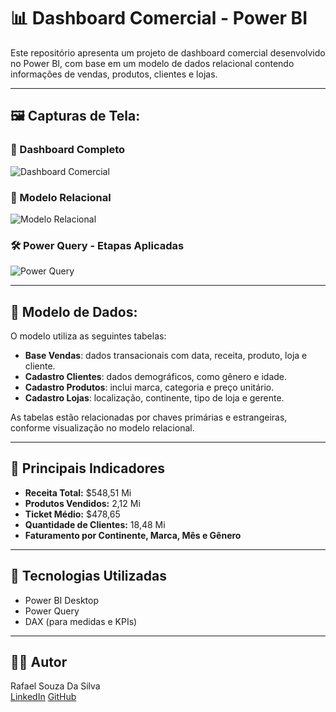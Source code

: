 # 📊 Dashboard Comercial - Power BI

Este repositório apresenta um projeto de dashboard comercial desenvolvido no Power BI, com base em um modelo de dados relacional contendo informações de vendas, produtos, clientes e lojas.

---

## 🖼️ Capturas de Tela:

### 🔷 Dashboard Completo
![Dashboard Comercial](https://github.com/user-attachments/assets/eb26f0a6-4e5d-499a-8a83-c38636aef498)

### 🔗 Modelo Relacional
![Modelo Relacional](https://github.com/user-attachments/assets/2c05353c-29e5-4d34-afa0-ec767203cbb9)

### 🛠️ Power Query - Etapas Aplicadas
![Power Query](https://github.com/user-attachments/assets/f9814f0d-9787-4605-91df-7f5f86a1f7e9)

---

## 🧱 Modelo de Dados:

O modelo utiliza as seguintes tabelas:

- **Base Vendas**: dados transacionais com data, receita, produto, loja e cliente.
- **Cadastro Clientes**: dados demográficos, como gênero e idade.
- **Cadastro Produtos**: inclui marca, categoria e preço unitário.
- **Cadastro Lojas**: localização, continente, tipo de loja e gerente.

As tabelas estão relacionadas por chaves primárias e estrangeiras, conforme visualização no modelo relacional.

---

## 📌 Principais Indicadores

- **Receita Total:** $548,51 Mi  
- **Produtos Vendidos:** 2,12 Mi  
- **Ticket Médio:** $478,65  
- **Quantidade de Clientes:** 18,48 Mi  
- **Faturamento por Continente, Marca, Mês e Gênero**

---

## 🔧 Tecnologias Utilizadas

- Power BI Desktop
- Power Query
- DAX (para medidas e KPIs)

---

## 👨‍💻 Autor

Rafael Souza Da Silva  
[LinkedIn](https://www.linkedin.com/in/rafael-silva-a5a594268/)
[GitHub](https://github.com/Rafife12)
